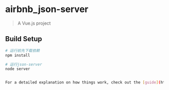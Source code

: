 # airbnb_json-server

> A Vue.js project

## Build Setup

``` bash
# 运行前先下载依赖 
npm install

# 运行json-server
node server


For a detailed explanation on how things work, check out the [guide](http://vuejs-templates.github.io/webpack/) and [docs for vue-loader](http://vuejs.github.io/vue-loader).
